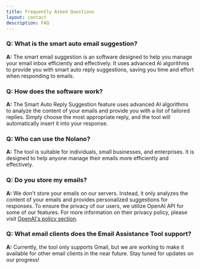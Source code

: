 ```yaml
---
title: Frequently Asked Questions
layout: contact
description: FAQ
---
```


### Q: What is the smart auto email suggestion?
**A:** The smart email suggestion is an software designed to help you manage your email inbox efficiently and effectively. It uses advanced AI algorithms to provide you with smart auto reply suggestions, saving you time and effort when responding to emails.

### Q: How does the software work?
**A:** The Smart Auto Reply Suggestion feature uses advanced AI algorithms to analyze the content of your emails and provide you with a list of tailored replies. Simply choose the most appropriate reply, and the tool will automatically insert it into your response.

### Q: Who can use the Nolano?
**A:** The tool is suitable for individuals, small businesses, and enterprises. It is designed to help anyone manage their emails more efficiently and effectively.

### Q: Do you store my emails?
**A:** We don't store your emails on our servers. Instead, it only analyzes the content of your emails and provides personalized suggestions for responses. To ensure the privacy of our users, we utilize OpenAI API for some of our features. For more information on their privacy policy, please visit [OpenAI's policy section](https://openai.com/privacy/).

### Q: What email clients does the Email Assistance Tool support?
**A:** Currently, the tool only supports Gmail, but we are working to make it available for other email clients in the near future. Stay tuned for updates on our progress!






